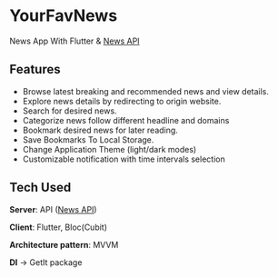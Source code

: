 # YourFavNews

News App With Flutter & [News API](https://newsapi.org/)

## Features

- Browse latest breaking and recommended news and view details.
- Explore news details by redirecting to origin website.
- Search for desired news.
- Categorize news follow different headline and domains
- Bookmark desired news for later reading.
- Save Bookmarks To Local Storage.
- Change Application Theme (light/dark modes)
- Customizable notification with time intervals selection

## Tech Used
**Server**: API ([News API](https://newsapi.org/))

**Client**: Flutter, Bloc(Cubit)

**Architecture pattern**: MVVM

**DI** -> GetIt package
